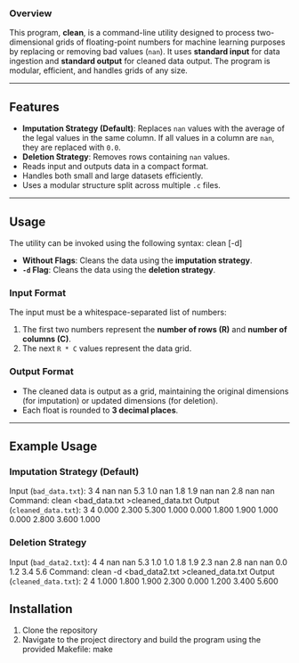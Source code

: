 ### Overview

This program, **clean**, is a command-line utility designed to process two-dimensional grids of floating-point numbers for machine learning purposes by replacing or removing bad values (`nan`). It uses **standard input** for data ingestion and **standard output** for cleaned data output. The program is modular, efficient, and handles grids of any size.

---

## Features

- **Imputation Strategy (Default)**: Replaces `nan` values with the average of the legal values in the same column. If all values in a column are `nan`, they are replaced with `0.0`.
- **Deletion Strategy**: Removes rows containing `nan` values.
- Reads input and outputs data in a compact format.
- Handles both small and large datasets efficiently.
- Uses a modular structure split across multiple `.c` files.

---

## Usage

The utility can be invoked using the following syntax:
clean [-d]

- **Without Flags**: Cleans the data using the **imputation strategy**.
- **`-d` Flag**: Cleans the data using the **deletion strategy**.

### Input Format

The input must be a whitespace-separated list of numbers:
1. The first two numbers represent the **number of rows (R)** and **number of columns (C)**.
2. The next `R * C` values represent the data grid.

### Output Format

- The cleaned data is output as a grid, maintaining the original dimensions (for imputation) or updated dimensions (for deletion).
- Each float is rounded to **3 decimal places**.

---

## Example Usage

### Imputation Strategy (Default)

Input (`bad_data.txt`): 3 4 nan nan 5.3 1.0 nan 1.8 1.9 nan nan 2.8 nan nan
Command: clean <bad_data.txt >cleaned_data.txt
Output (`cleaned_data.txt`): 3 4 0.000 2.300 5.300 1.000 0.000 1.800 1.900 1.000 0.000 2.800 3.600 1.000

### Deletion Strategy

Input (`bad_data2.txt`): 4 4 nan nan 5.3 1.0 1.0 1.8 1.9 2.3 nan 2.8 nan nan 0.0 1.2 3.4 5.6
Command: clean -d <bad_data2.txt >cleaned_data.txt
Output (`cleaned_data.txt`): 2 4 1.000 1.800 1.900 2.300 0.000 1.200 3.400 5.600

## Installation
1. Clone the repository
2. Navigate to the project directory and build the program using the provided Makefile:
make
